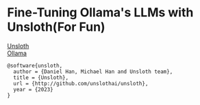 # Fine-Tuning Ollama's LLMs with Unsloth(For Fun)

[Unsloth](https://github.com/unslothai/unsloth)<br>
[Ollama](https://github.com/ollama/ollama)


```
@software{unsloth,
  author = {Daniel Han, Michael Han and Unsloth team},
  title = {Unsloth},
  url = {http://github.com/unslothai/unsloth},
  year = {2023}
}
```
